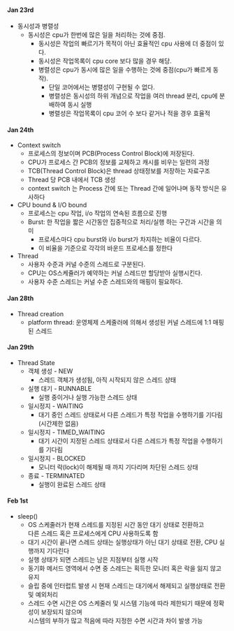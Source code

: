 #### Jan 23rd
- 동시성과 병렬성
  - 동시성은 cpu가 한번에 많은 일을 처리하는 것에 중점.
      - 동시성은 작업의 빠르기가 목적이 아닌 효율적인 cpu 사용에 더 중점이 있다.
      - 동시성은 작업목록이 cpu core 보다 많을 경우 해당.
    - 병렬성은 cpu가 동시에 많은 일을 수행하는 것에 중점(cpu가 빠르게 동작).
      - 단일 코어에서는 병렬성이 구현될 수 없다.
      - 병렬성은 동시성의 하위 개념으로 작업을 여러 thread 분리, cpu에 분배하여 동시 실행
      - 병렬성은 작업목록이 cpu 코어 수 보다 같거나 적을 경우 효율적 
#### Jan 24th
- Context switch
  - 프로세스의 정보이며 PCB(Process Control Block)에 저장된다.
  - CPU가 프로세스 간 PCB의 정보를 교체하고 캐시를 비우는 일련의 과정
  - TCB(Thread Control Block)은 thread 상태정보를 저장하는 자료구조
  - Thread 당 PCB 내에서 TCB 생성
  - context switch 는 Process 간에 또는 Thread 간에 일어나며 동작 방식은 유사하다
- CPU bound & I/O bound
  - 프로세스는 cpu 작업, i/o 작업의 연속된 흐름으로 진행
  - Burst: 한 작업을 짧은 시간동안 집중적으로 처리/실행 하는 구간과 시간을 의미
    - 프로세스마다 cpu burst와 i/o burst가 차지하는 비율이 다르다.
    - 이 비율을 기준으로 각각의 바운드 프로세스를 정한다
- Thread
  - 사용자 수준과 커널 수준의 스레드로 구분된다.
  - CPU는 OS스케쥴러가 예약하는 커널 스레드만 할당받아 실행시킨다.
  - 사용자 수준 스레드는 커널 수준 스레드와의 매핑이 필요하다.
#### Jan 28th
- Thread creation
  - platform thread: 운영체제 스케줄러에 의해서 생성된 커널 스레드에 1:1 매핑된 스레드
#### Jan 29th
- Thread State
  - 객체 생성 - NEW
    - 스레드 객체가 생성됨, 아직 시작되지 않은 스레드 상태
  - 실행 대기 - RUNNABLE
    - 실행 중이거나 실행 가능한 스레드 상태
  - 일시정지 - WAITING
    - 대기 중인 스레드 상태로서 다른 스레드가 특정 작업을 수행하기를 기다림(시간제한 없음)
  - 일시정지 - TIMED_WAITING
    - 대기 시간이 지정된 스레드 상태로서 다른 스레드가 특정 작업을 수행하기를 기다림
  - 일시정지 - BLOCKED
    - 모니터 락(lock)이 해제될 때 까지 기다리며 차단된 스레드 상태
  - 종료 - TERMINATED
    - 실행이 완료된 스레드 상태
#### Feb 1st
- sleep()
  - OS 스케줄러가 현재 스레드를 지정된 시간 동안 대기 상태로 전환하고   
    다른 스레드 혹은 프로세스에게 CPU 사용하도록 함  
  - 대기 시간이 끝나면 스레드 상태는 실행상태가 아닌 대기 상태로 전환, CPU 실행까지 기다린다  
  - 실행 상태가 되면 스레드는 남은 지점부터 실행 시작
  - 동기화 메서드 영역에서 수면 중 스레드는 획득한 모니터 혹은 락을 잃지 않고 유지
  - 슬립 중에 인터럽트 발생 시 현재 스레드는 대기에서 해제되고 실행상태로 전환 및 예외처리
  - 스레드 수면 시간은 OS 스케줄러 및 시스템 기능에 따라 제한되기 때문에 정확성이 보장되지 않으며  
    시스템의 부하가 많고 적음에 따라 지정한 수면 시간과 차이 발생 가능  